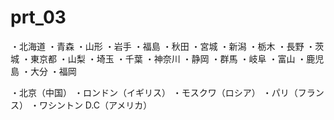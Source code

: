 prt_03
======

・北海道
・青森
・山形
・岩手
・福島
・秋田
・宮城
・新潟
・栃木
・長野
・茨城
・東京都
・山梨
・埼玉
・千葉
・神奈川
・静岡
・群馬
・岐阜
・富山
・鹿児島
・大分
・福岡


・北京（中国）
・ロンドン（イギリス）
・モスクワ（ロシア）
・パリ（フランス）
・ワシントン D.C（アメリカ）

